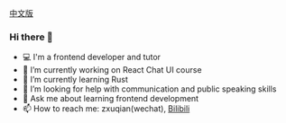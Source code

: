 [中文版](https://github.com/zxuqian/zxuqian/blob/master/README-zh_CN.md)

### Hi there 👋

<!--
**zxuqian/zxuqian** is a ✨ _special_ ✨ repository because its `README.md` (this file) appears on your GitHub profile.

Here are some ideas to get you started:

- 🔭 I’m currently working on ...
- 🌱 I’m currently learning ...
- 👯 I’m looking to collaborate on ...
- 🤔 I’m looking for help with ...
- 💬 Ask me about ...
- 📫 How to reach me: ...
- 😄 Pronouns: ...
- ⚡ Fun fact: ...
-->

- 💻 I'm a frontend developer and tutor
- 🔭 I’m currently working on React Chat UI course
- 🌱 I’m currently learning Rust
- 🤔 I’m looking for help with communication and public speaking skills
- 💬 Ask me about learning frontend development
- 📫 How to reach me: zxuqian(wechat), [Bilibili](https://space.bilibili.com/302954484)
